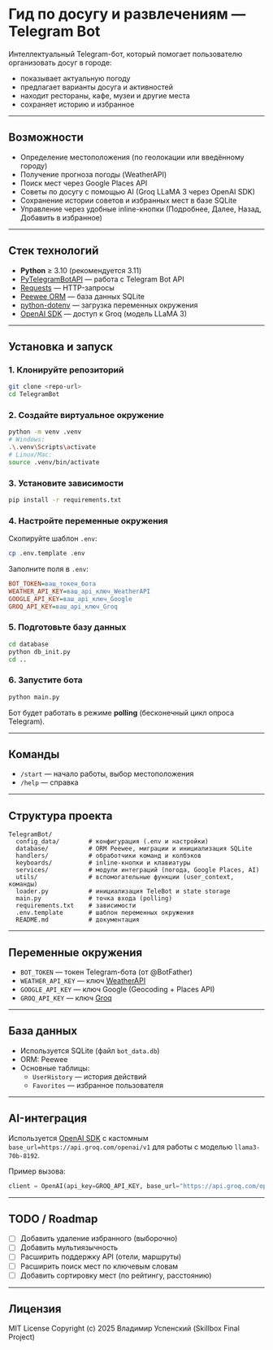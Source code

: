 # Гид по досугу и развлечениям — Telegram Bot

Интеллектуальный Telegram-бот, который помогает пользователю организовать досуг в городе:  
- показывает актуальную погоду  
- предлагает варианты досуга и активностей 
- находит рестораны, кафе, музеи и другие места 
- сохраняет историю и избранное  

---

## Возможности
- Определение местоположения (по геолокации или введённому городу)
- Получение прогноза погоды (WeatherAPI)
- Поиск мест через Google Places API
- Советы по досугу с помощью AI (Groq LLaMA 3 через OpenAI SDK)
- Сохранение истории советов и избранных мест в базе SQLite
- Управление через удобные inline-кнопки (Подробнее, Далее, Назад, Добавить в избранное)

---

## Стек технологий
- **Python** ≥ 3.10 (рекомендуется 3.11)
- [PyTelegramBotAPI](https://github.com/eternnoir/pyTelegramBotAPI) — работа с Telegram Bot API
- [Requests](https://docs.python-requests.org/) — HTTP-запросы
- [Peewee ORM](http://docs.peewee-orm.com/) — база данных SQLite
- [python-dotenv](https://pypi.org/project/python-dotenv/) — загрузка переменных окружения
- [OpenAI SDK](https://pypi.org/project/openai/) — доступ к Groq (модель LLaMA 3)

---

## Установка и запуск

### 1. Клонируйте репозиторий
```bash
git clone <repo-url>
cd TelegramBot
```

### 2. Создайте виртуальное окружение
```bash
python -m venv .venv
# Windows:
.\.venv\Scripts\activate
# Linux/Mac:
source .venv/bin/activate
```

### 3. Установите зависимости
```bash
pip install -r requirements.txt
```

### 4. Настройте переменные окружения
Скопируйте шаблон `.env`:
```bash
cp .env.template .env
```

Заполните поля в `.env`:
```ini
BOT_TOKEN=ваш_токен_бота
WEATHER_API_KEY=ваш_api_ключ_WeatherAPI
GOOGLE_API_KEY=ваш_api_ключ_Google
GROQ_API_KEY=ваш_api_ключ_Groq
```

### 5. Подготовьте базу данных
```bash
cd database
python db_init.py
cd ..
```

### 6. Запустите бота
```bash
python main.py
```

Бот будет работать в режиме **polling** (бесконечный цикл опроса Telegram).

---

## Команды
- `/start` — начало работы, выбор местоположения
- `/help` — справка

---

## Структура проекта
```
TelegramBot/
  config_data/        # конфигурация (.env и настройки)
  database/           # ORM Peewee, миграции и инициализация SQLite
  handlers/           # обработчики команд и колбэков
  keyboards/          # inline-кнопки и клавиатуры
  services/           # модули интеграций (погода, Google Places, AI)
  utils/              # вспомогательные функции (user_context, команды)
  loader.py           # инициализация TeleBot и state storage
  main.py             # точка входа (polling)
  requirements.txt    # зависимости
  .env.template       # шаблон переменных окружения
  README.md           # документация
```

---

## Переменные окружения
- `BOT_TOKEN` — токен Telegram-бота (от @BotFather)
- `WEATHER_API_KEY` — ключ [WeatherAPI](https://www.weatherapi.com/)
- `GOOGLE_API_KEY` — ключ Google (Geocoding + Places API)
- `GROQ_API_KEY` — ключ [Groq](https://console.groq.com/keys)

---

## База данных
- Используется SQLite (файл `bot_data.db`)
- ORM: Peewee
- Основные таблицы:
  - `UserHistory` — история действий
  - `Favorites` — избранное пользователя

---

## AI-интеграция
Используется [OpenAI SDK](https://github.com/openai/openai-python) с кастомным `base_url=https://api.groq.com/openai/v1` для работы с моделью `llama3-70b-8192`.

Пример вызова:
```python
client = OpenAI(api_key=GROQ_API_KEY, base_url="https://api.groq.com/openai/v1")
```

---

## TODO / Roadmap
- [ ] Добавить удаление избранного (выборочно)
- [ ] Добавить мультиязычность
- [ ] Расширить поддержку API (отели, маршруты)
- [ ] Расширить поиск мест по ключевым словам
- [ ] Добавить сортировку мест (по рейтингу, расстоянию)

---

## Лицензия
MIT License
Copyright (c) 2025 Владимир Успенский (Skillbox Final Project)